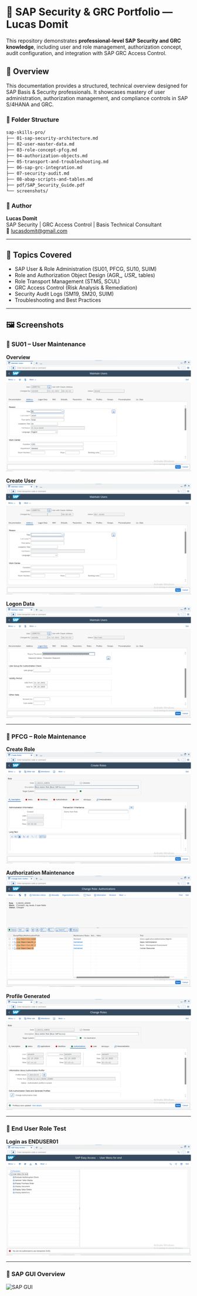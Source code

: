 # 🧩 SAP Security & GRC Portfolio — Lucas Domit

This repository demonstrates **professional-level SAP Security and GRC knowledge**, including user and role management, authorization concept, audit configuration, and integration with SAP GRC Access Control.

## 📘 Overview
This documentation provides a structured, technical overview designed for SAP Basis & Security professionals. It showcases mastery of user administration, authorization management, and compliance controls in SAP S/4HANA and GRC.

### 📂 Folder Structure
```
sap-skills-pro/
├── 01-sap-security-architecture.md
├── 02-user-master-data.md
├── 03-role-concept-pfcg.md
├── 04-authorization-objects.md
├── 05-transport-and-troubleshooting.md
├── 06-sap-grc-integration.md
├── 07-security-audit.md
├── 08-abap-scripts-and-tables.md
├── pdf/SAP_Security_Guide.pdf
└── screenshots/
```

### 🧠 Author
**Lucas Domit**  
SAP Security | GRC Access Control | Basis Technical Consultant  
📧 [lucasdomit@gmail.com](mailto:lucasdomit@gmail.com)

---

## 🔐 Topics Covered
- SAP User & Role Administration (SU01, PFCG, SU10, SUIM)
- Role and Authorization Object Design (AGR_*, USR_* tables)
- Role Transport Management (STMS, SCUL)
- GRC Access Control (Risk Analysis & Remediation)
- Security Audit Logs (SM19, SM20, SUIM)
- Troubleshooting and Best Practices

---

## 🖼️ Screenshots

### 🔹 SU01 – User Maintenance
**Overview**
![SU01 Overview](screenshots/su01-overview.png)

**Create User**
![Create User](screenshots/su01-create-user.png)

**Logon Data**
![Logon Data](screenshots/su01-logon-data.png)

---

### 🔹 PFCG – Role Maintenance
**Create Role**
![PFCG Create Role](screenshots/pfcg-create-role.png)

**Authorization Maintenance**
![PFCG Authorizations](screenshots/pfcg-authorizations.png)

**Profile Generated**
![Profile Generated](screenshots/pfcg-profile-generated.png)

---

### 🔹 End User Role Test
**Login as ENDUSER01**
![End User Login Test](screenshots/enduser-login-test.png)

---

### 🔹 SAP GUI Overview
![SAP GUI](screenshots/sap-gui.png)
